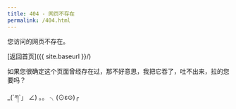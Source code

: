 ```yaml
---
title: 404 - 网页不存在
permalink: /404.html
---
```



您访问的网页不存在。

[返回首页]({{ site.baseurl }}/)


如果您很确定这个页面曾经存在过，那不好意思，我把它吞了，吐不出来，拉的您要吗？

_(´ཀ`」 ∠) 。。  ╮(⊙ε⊙)╭
